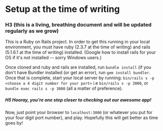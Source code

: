# Setup at the time of writing 
### H3 (this is a living, breathing document and will be updated regularly as we grow)

This is a Ruby on Rails project. In order to get this running in your local environment, you must have ruby (2.3.7 at the time of writing) and rails (5.1.6.1 at the time of writing) installed. (Google how to install rails for your OS if it's not installed -- sorry Windows users.) 

Once cloned and ruby and rails are installed, run `bundle install` (if you don't have Bundler installed (or get an error), run `gem install bundler`.
Once that is complete, start your local server by running:
`bin/rails s -p <choose a 4 digit number for your port>` i.e `bin/rails s -p 3000`, or `bundle exec rails s -p 3000` (all a matter of preference).

##### H5 Hooray, you're one step closer to checking out our awesome app!

Now, just point your browser to `localhost:3000` (or whatever you put for your four digit port number), and play. Hopefully this will get better as time goes by!
